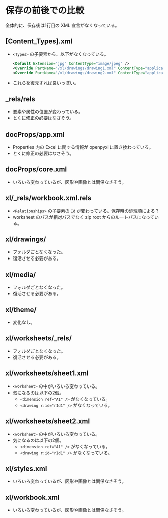 # 保存の前後での比較

全体的に、保存後は1行目の XML 宣言がなくなっている。

## [Content_Types].xml

- `<Types>` の子要素から、以下がなくなっている。  
    ```xml
    <Default Extension="jpg" ContentType="image/jpeg" />
    <Override PartName="/xl/drawings/drawing1.xml" ContentType="application/vnd.openxmlformats-officedocument.drawing+xml" />
    <Override PartName="/xl/drawings/drawing2.xml" ContentType="application/vnd.openxmlformats-officedocument.drawing+xml" />
    ```
- これらを復元すれば良いっぽい。

## _rels/rels

- 要素や属性の位置が変わっている。
- とくに修正の必要はなさそう。

## docProps/app.xml

- Properties 内の Excel に関する情報が openpyxl に置き換わっている。
- とくに修正の必要はなさそう。

## docProps/core.xml

- いろいろ変わっているが、図形や画像とは関係なさそう。

## xl/_rels/workbook.xml.rels

- `<Relationships>` の子要素の `Id` が変わっている。保存時の処理順による？
- worksheet のパスが相対パスでなく zip root からのルートパスになっている。

## xl/drawings/

- フォルダごとなくなった。
- 復活させる必要がある。

## xl/media/

- フォルダごとなくなった。
- 復活させる必要がある。

## xl/theme/

- 変化なし。

## xl/worksheets/_rels/

- フォルダごとなくなった。
- 復活させる必要がある。

## xl/worksheets/sheet1.xml

- `<worksheet>` の中がいろいろ変わっている。
- 気になるのは以下の2個。
    - `<dimension ref="A1" />` がなくなっている。
    - `<drawing r:id="rId1" />` がなくなっている。

## xl/worksheets/sheet2.xml

- `<worksheet>` の中がいろいろ変わっている。
- 気になるのは以下の2個。
    - `<dimension ref="A1" />` がなくなっている。
    - `<drawing r:id="rId1" />` がなくなっている。

## xl/styles.xml

- いろいろ変わっているが、図形や画像とは関係なさそう。

## xl/workbook.xml

- いろいろ変わっているが、図形や画像とは関係なさそう。
